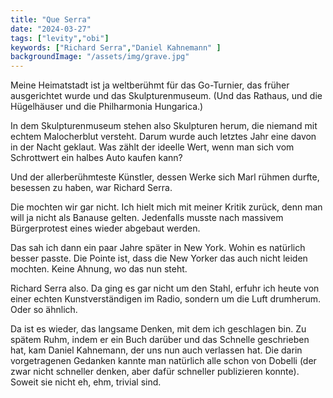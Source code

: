 ```yaml
---
title: "Que Serra"
date: "2024-03-27"
tags: ["levity","obi"]
keywords: ["Richard Serra","Daniel Kahnemann" ]
backgroundImage: "/assets/img/grave.jpg"
---
```

Meine Heimatstadt ist ja weltberühmt für das Go-Turnier, das früher ausgerichtet wurde und das Skulpturenmuseum. (Und das Rathaus, und die Hügelhäuser und die Philharmonia Hungarica.)

In dem Skulpturenmuseum stehen also Skulpturen herum, die niemand mit echtem Malocherblut versteht. Darum wurde auch letztes Jahr eine davon in der Nacht geklaut. Was zählt der ideelle Wert, wenn man sich vom Schrottwert ein halbes Auto kaufen kann?

Und der allerberühmteste Künstler, dessen Werke sich Marl rühmen durfte, besessen zu haben, war Richard Serra.

Die mochten wir gar nicht. Ich hielt mich mit meiner Kritik zurück, denn man will ja nicht als Banause gelten. Jedenfalls musste nach massivem Bürgerprotest eines wieder abgebaut werden.

Das sah ich dann ein paar Jahre später in New York. Wohin es natürlich besser passte. Die Pointe ist, dass die New Yorker das auch nicht leiden mochten. Keine Ahnung, wo das nun steht.

Richard Serra also. Da ging es gar nicht um den Stahl, erfuhr ich heute von einer echten Kunstverständigen im Radio, sondern um die Luft drumherum. Oder so ähnlich.

Da ist es wieder, das langsame Denken, mit dem ich geschlagen bin. Zu spätem Ruhm, indem er ein Buch darüber und das Schnelle geschrieben hat, kam Daniel Kahnemann, der uns nun auch verlassen hat. Die darin vorgetragenen Gedanken kannte man natürlich alle schon von Dobelli (der zwar nicht schneller denken, aber dafür schneller publizieren konnte). Soweit sie nicht eh, ehm, trivial sind.